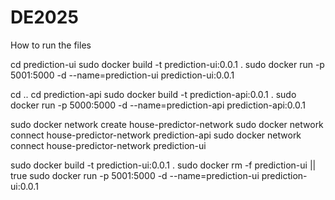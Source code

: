 # DE2025

How to run the files

cd prediction-ui
sudo docker build -t prediction-ui:0.0.1 .
sudo docker run -p 5001:5000 -d --name=prediction-ui prediction-ui:0.0.1

cd ..
cd prediction-api
sudo docker build -t prediction-api:0.0.1 .
sudo docker run -p 5000:5000 -d --name=prediction-api prediction-api:0.0.1

sudo docker network create house-predictor-network
sudo docker network connect house-predictor-network prediction-api
sudo docker network connect house-predictor-network prediction-ui

sudo docker build -t prediction-ui:0.0.1 .
sudo docker rm -f prediction-ui || true
sudo docker run -p 5001:5000 -d --name=prediction-ui prediction-ui:0.0.1